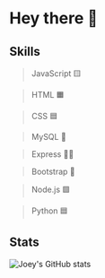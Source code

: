 # Hey there 👋

## Skills

> JavaScript 🟨

> HTML 🟧

> CSS 🟦

> MySQL 🐬

> Express 🏃‍♂️

> Bootstrap 🥾

> Node.js 🟩

> Python 🟦

## Stats

![Joey's GitHub stats](https://github-readme-stats.vercel.app/api?username=eccclesiastes&include_all_commits=true)
